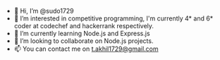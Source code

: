 - 👋 Hi, I’m @sudo1729
- 👀 I’m interested in competitive programming, I'm currently 4* and 6* coder at codechef and hackerrank respectively. 
- 🌱 I’m currently learning Node.js and Express.js
- 💞️ I’m looking to collaborate on Node.js projects.
- 📫 You can contact me on t.akhil1729@gmail.com 

<!---
sudo1729/sudo1729 is a ✨ special ✨ repository because its `README.md` (this file) appears on your GitHub profile.
You can click the Preview link to take a look at your changes.
--->
